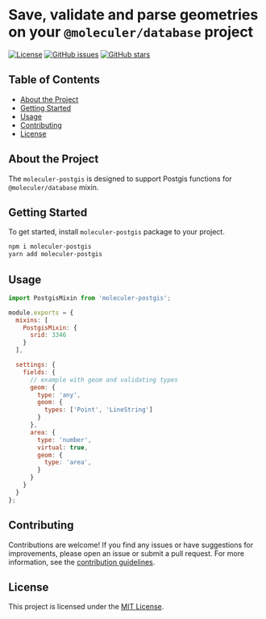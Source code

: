 # Save, validate and parse geometries on your `@moleculer/database` project

[![License](https://img.shields.io/github/license/ambrazasp/moleculer-postgis)](https://github.com/ambrazasp/moleculer-postgis/blob/main/LICENSE)
[![GitHub issues](https://img.shields.io/github/issues/ambrazasp/moleculer-postgis)](https://github.com/ambrazasp/moleculer-postgis/issues)
[![GitHub stars](https://img.shields.io/github/stars/ambrazasp/moleculer-postgis)](https://github.com/ambrazasp/moleculer-postgis/stargazers)

## Table of Contents

- [About the Project](#about-the-project)
- [Getting Started](#getting-started)
- [Usage](#usage)
- [Contributing](#contributing)
- [License](#license)

## About the Project

The `moleculer-postgis` is designed to support Postgis functions for `@moleculer/database` mixin.

## Getting Started

To get started, install `moleculer-postgis` package to your project.

```bash
npm i moleculer-postgis
yarn add moleculer-postgis
```

## Usage

```js
import PostgisMixin from 'moleculer-postgis';

module.exports = {
  mixins: [
    PostgisMixin: {
      srid: 3346
    }
  ],

  settings: {
    fields: {
      // example with geom and validating types
      geom: {
        type: 'any',
        geom: {
          types: ['Point', 'LineString']
        }
      },
      area: {
        type: 'number',
        virtual: true,
        geom: {
          type: 'area',
        }
      }
    }
  }
};
```

## Contributing

Contributions are welcome! If you find any issues or have suggestions for improvements, please open an issue or submit a
pull request. For more information, see the [contribution guidelines](./CONTRIBUTING.md).

## License

This project is licensed under the [MIT License](./LICENSE).
